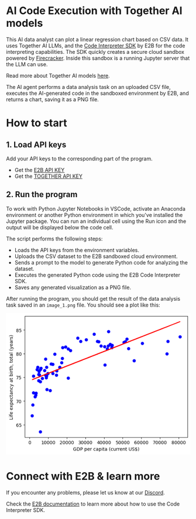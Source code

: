 # AI Code Execution with Together AI models

This AI data analyst can plot a linear regression chart based on CSV data. It uses Together AI LLMs, and the [Code Interpreter SDK](https://github.com/e2b-dev/code-interpreter) by E2B for the code interpreting capabilities. The SDK quickly creates a secure cloud sandbox powered by [Firecracker](https://github.com/firecracker-microvm/firecracker). Inside this sandbox is a running Jupyter server that the LLM can use.

Read more about Together AI models [here](https://api.together.ai/models).

The AI agent performs a data analysis task on an uploaded CSV file, executes the AI-generated code in the sandboxed environment by E2B, and returns a chart, saving it as a PNG file.


# How to start

## 1. Load API keys

Add your API keys to the corresponding part of the program.

- Get the [E2B API KEY](https://e2b.dev/docs/getting-started/api-key)
- Get the [TOGETHER API KEY](https://api.together.xyz/settings/api-keys)

## 2. Run the program

To work with Python Jupyter Notebooks in VSCode, activate an Anaconda environment or another Python environment in which you've installed the Jupyter package. You can run an individual cell using the Run icon and the output will be displayed below the code cell.

The script performs the following steps:
    
- Loads the API keys from the environment variables.
- Uploads the CSV dataset to the E2B sandboxed cloud environment.
- Sends a prompt to the model to generate Python code for analyzing the dataset.
- Executes the generated Python code using the E2B Code Interpreter SDK.
- Saves any generated visualization as a PNG file.
  

After running the program, you should get the result of the data analysis task saved in an `image_1.png` file. You should see a plot like this:

![Example of the output](image_1.png)


# Connect with E2B & learn more
If you encounter any problems, please let us know at our [Discord](https://discord.com/invite/U7KEcGErtQ).

Check the [E2B documentation](https://e2b.dev/docs) to learn more about how to use the Code Interpreter SDK.